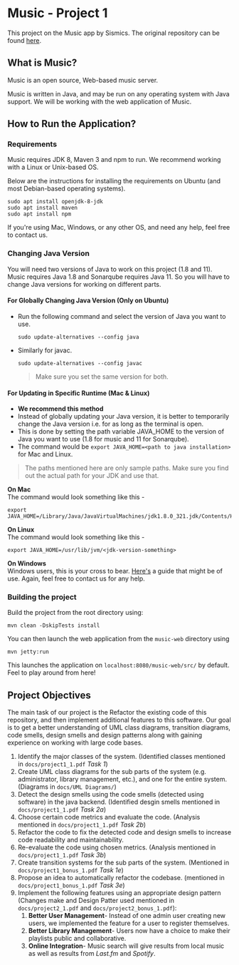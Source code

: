 # Music - Project 1

This project on the Music app by Sismics. The original repository can be found [here](https://github.com/sismics/music).

## What is Music?

Music is an open source, Web-based music server.

Music is written in Java, and may be run on any operating system with Java support. We will be working with the web application of Music.

## How to Run the Application?

### Requirements

Music requires JDK 8, Maven 3 and npm to run. We recommend working with a Linux or Unix-based OS.

Below are the instructions for installing the requirements on Ubuntu (and most Debian-based operating systems).

```
sudo apt install openjdk-8-jdk
sudo apt install maven
sudo apt install npm
```

If you're using Mac, Windows, or any other OS, and need any help, feel free to contact us.

### Changing Java Version

You will need two versions of Java to work on this project (1.8 and 11). Music requires Java 1.8 and Sonarqube requires Java 11. So you will have to change Java versions for working on different parts.

#### For Globally Changing Java Version (Only on Ubuntu)

- Run the following command and select the version of Java you want to use.
  ```
  sudo update-alternatives --config java
  ```
- Similarly for javac.
  ```
  sudo update-alternatives --config javac
  ```
  > Make sure you set the same version for both.

#### For Updating in Specific Runtime (Mac & Linux)

- **We recommend this method**
- Instead of globally updating your Java version, it is better to temporarily change the Java version i.e. for as long as the terminal is open.
- This is done by setting the path variable JAVA_HOME to the version of Java you want to use (1.8 for music and 11 for Sonarqube).
- The command would be `export JAVA_HOME=<path to java installation>` for Mac and Linux.

> The paths mentioned here are only sample paths. Make sure you find out the actual path for your JDK and use that.

**On Mac**  
The command would look something like this -

```
export JAVA_HOME=/Library/Java/JavaVirtualMachines/jdk1.8.0_321.jdk/Contents/Home/
```

**On Linux**  
The command would look something like this -

```
export JAVA_HOME=/usr/lib/jvm/<jdk-version-something>
```

**On Windows**  
Windows users, this is your cross to bear. [Here's](https://confluence.atlassian.com/doc/setting-the-java_home-variable-in-windows-8895.html) a guide that might be of use. Again, feel free to contact us for any help.

### Building the project

Build the project from the root directory using:

```
mvn clean -DskipTests install
```

You can then launch the web application from the `music-web` directory using

```
mvn jetty:run
```

This launches the application on `localhost:8080/music-web/src/` by default. Feel to play around from here!

## Project Objectives

The main task of our project is the Refactor the existing code of this repository, and then implement additional features to this software. Our goal is to get a better understanding of UML class diagrams, transition diagrams, code smells, design smells and design patterns along with gaining experience on working with large code bases.

1. Identify the major classes of the system. (Identified classes mentioned in `docs/project1_1.pdf` _Task 1_)
1. Create UML class diagrams for the sub parts of the system (e.g. administrator, library management, etc.), and one for the entire system. (Diagrams in `docs/UML Diagrams/`)
1. Detect the design smells using the code smells (detected using software) in the java backend. (Identified desgin smells mentioned in `docs/project1_1.pdf` _Task 2a_)
1. Choose certain code metrics and evaluate the code. (Analysis mentioned in `docs/project1_1.pdf` _Task 2b_)
1. Refactor the code to fix the detected code and design smells to increase code readability and maintainability.
1. Re-evaluate the code using chosen metrics. (Analysis mentioned in `docs/project1_1.pdf` _Task 3b_)
1. Create transition systems for the sub parts of the system. (Mentioned in `docs/project1_bonus_1.pdf` _Task 1e_)
1. Propose an idea to automatically refactor the codebase. (mentioned in `docs/project1_bonus_1.pdf` _Task 3e_)
1. Implement the following features using an appropriate design pattern (Changes make and Design Patter used mentioned in `docs/project2_1.pdf` and `docs/project2_bonus_1.pdf`):
   1. **Better User Management**- Instead of one admin user creating new users, we implemented the feature for a user to register themselves.
   1. **Better Library Management**- Users now have a choice to make their playlists public and collaborative.
   1. **Online Integration**- Music search will give results from local music as well as results from _Last.fm_ and _Spotify_.
